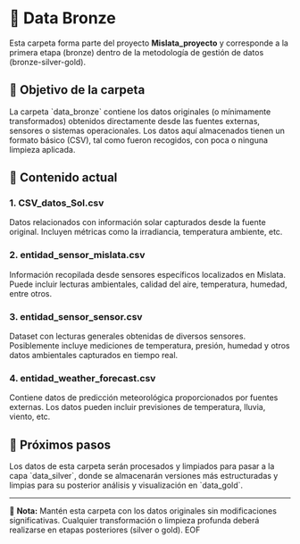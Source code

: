 # 📁 Data Bronze

Esta carpeta forma parte del proyecto **Mislata_proyecto** y corresponde a la primera etapa (bronze) dentro de la metodología de gestión de datos (bronze-silver-gold).

## 📌 Objetivo de la carpeta

La carpeta \`data_bronze\` contiene los datos originales (o mínimamente transformados) obtenidos directamente desde las fuentes externas, sensores o sistemas operacionales. Los datos aquí almacenados tienen un formato básico (CSV), tal como fueron recogidos, con poca o ninguna limpieza aplicada.

## 📄 Contenido actual

### 1. **CSV_datos_Sol.csv**
Datos relacionados con información solar capturados desde la fuente original. Incluyen métricas como la irradiancia, temperatura ambiente, etc.

### 2. **entidad_sensor_mislata.csv**
Información recopilada desde sensores específicos localizados en Mislata. Puede incluir lecturas ambientales, calidad del aire, temperatura, humedad, entre otros.

### 3. **entidad_sensor_sensor.csv**
Dataset con lecturas generales obtenidas de diversos sensores. Posiblemente incluye mediciones de temperatura, presión, humedad y otros datos ambientales capturados en tiempo real.

### 4. **entidad_weather_forecast.csv**
Contiene datos de predicción meteorológica proporcionados por fuentes externas. Los datos pueden incluir previsiones de temperatura, lluvia, viento, etc.

## 🚩 Próximos pasos

Los datos de esta carpeta serán procesados y limpiados para pasar a la capa \`data_silver\`, donde se almacenarán versiones más estructuradas y limpias para su posterior análisis y visualización en \`data_gold\`.

---

📌 **Nota:** Mantén esta carpeta con los datos originales sin modificaciones significativas. Cualquier transformación o limpieza profunda deberá realizarse en etapas posteriores (silver o gold).
EOF
